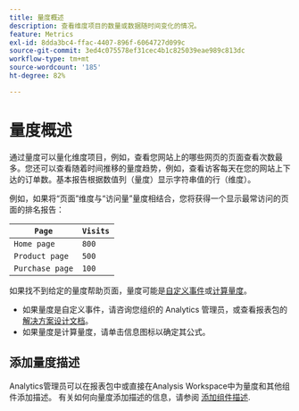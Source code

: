 ```yaml
---
title: 量度概述
description: 查看维度项目的数量或数据随时间变化的情况。
feature: Metrics
exl-id: 8dda3bc4-ffac-4407-896f-6064727d099c
source-git-commit: 3ed4c075578ef31cec4b1c825039eae989c813dc
workflow-type: tm+mt
source-wordcount: '185'
ht-degree: 82%

---
```


# 量度概述

通过量度可以量化维度项目，例如，查看您网站上的哪些网页的页面查看次数最多。您还可以查看随着时间推移的量度趋势，例如，查看访客每天在您的网站上下达的订单数。基本报告根据数值列（量度）显示字符串值的行（维度）。

例如，如果将“页面”维度与“访问量”量度相结合，您将获得一个显示最常访问的页面的排名报告：

| `Page` | `Visits` |
| --- | --- |
| `Home page` | `800` |
| `Product page` | `500` |
| `Purchase page` | `100` |

如果找不到给定的量度帮助页面，量度可能是[自定义事件](custom-events.md)或[计算量度](../c-calcmetrics/cm-overview.md)。

* 如果量度是自定义事件，请咨询您组织的 Analytics 管理员，或查看报表包的[解决方案设计文档](/help/implement/prepare/solution-design.md)。
* 如果量度是计算量度，请单击信息图标以确定其公式。

## 添加量度描述

Analytics管理员可以在报表包中或直接在Analysis Workspace中为量度和其他组件添加描述。 有关如何向量度添加描述的信息，请参阅 [添加组件描述](/help/analyze/analysis-workspace/components/add-component-descriptions.md).
